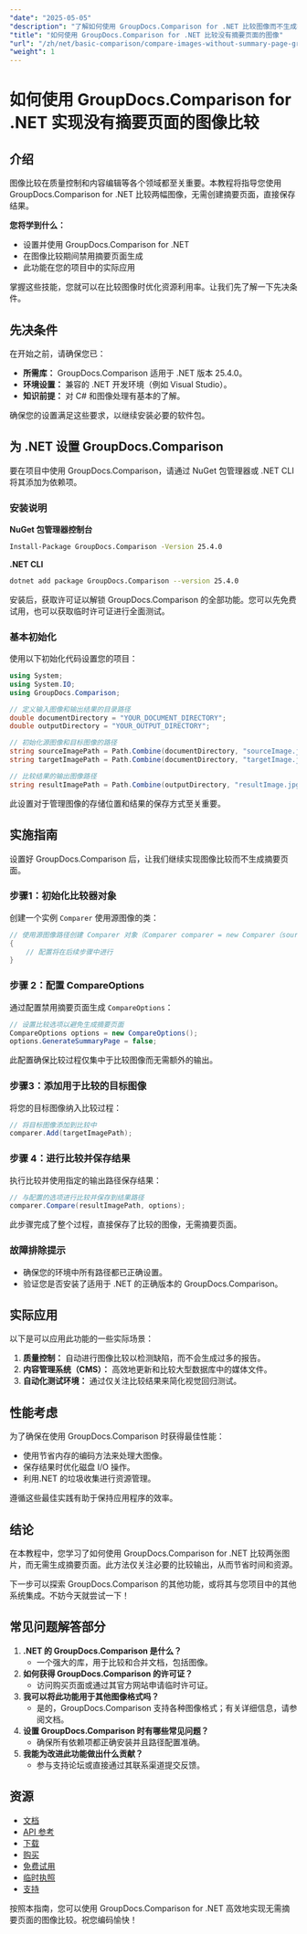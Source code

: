 ```yaml
---
"date": "2025-05-05"
"description": "了解如何使用 GroupDocs.Comparison for .NET 比较图像而不生成摘要页面。高效简化您的工作流程。"
"title": "如何使用 GroupDocs.Comparison for .NET 比较没有摘要页面的图像"
"url": "/zh/net/basic-comparison/compare-images-without-summary-page-groupdocs-net/"
"weight": 1
---
```


# 如何使用 GroupDocs.Comparison for .NET 实现没有摘要页面的图像比较

## 介绍

图像比较在质量控制和内容编辑等各个领域都至关重要。本教程将指导您使用 GroupDocs.Comparison for .NET 比较两幅图像，无需创建摘要页面，直接保存结果。

**您将学到什么：**
- 设置并使用 GroupDocs.Comparison for .NET
- 在图像比较期间禁用摘要页面生成
- 此功能在您的项目中的实际应用

掌握这些技能，您就可以在比较图像时优化资源利用率。让我们先了解一下先决条件。

## 先决条件

在开始之前，请确保您已：
- **所需库：** GroupDocs.Comparison 适用于 .NET 版本 25.4.0。
- **环境设置：** 兼容的 .NET 开发环境（例如 Visual Studio）。
- **知识前提：** 对 C# 和图像处理有基本的了解。

确保您的设置满足这些要求，以继续安装必要的软件包。

## 为 .NET 设置 GroupDocs.Comparison

要在项目中使用 GroupDocs.Comparison，请通过 NuGet 包管理器或 .NET CLI 将其添加为依赖项。

### 安装说明

**NuGet 包管理器控制台**
```bash
Install-Package GroupDocs.Comparison -Version 25.4.0
```

**.NET CLI**
```bash
dotnet add package GroupDocs.Comparison --version 25.4.0
```

安装后，获取许可证以解锁 GroupDocs.Comparison 的全部功能。您可以先免费试用，也可以获取临时许可证进行全面测试。

### 基本初始化

使用以下初始化代码设置您的项目：

```csharp
using System;
using System.IO;
using GroupDocs.Comparison;

// 定义输入图像和输出结果的目录路径
double documentDirectory = "YOUR_DOCUMENT_DIRECTORY";
double outputDirectory = "YOUR_OUTPUT_DIRECTORY";

// 初始化源图像和目标图像的路径
string sourceImagePath = Path.Combine(documentDirectory, "sourceImage.jpg");
string targetImagePath = Path.Combine(documentDirectory, "targetImage.jpg");

// 比较结果的输出图像路径
string resultImagePath = Path.Combine(outputDirectory, "resultImage.jpg");
```

此设置对于管理图像的存储位置和结果的保存方式至关重要。

## 实施指南

设置好 GroupDocs.Comparison 后，让我们继续实现图像比较而不生成摘要页面。

### 步骤1：初始化比较器对象

创建一个实例 `Comparer` 使用源图像的类：

```csharp
// 使用源图像路径创建 Comparer 对象（Comparer comparer = new Comparer（sourceImagePath））
{
    // 配置将在后续步骤中进行
}
```

### 步骤 2：配置 CompareOptions

通过配置禁用摘要页面生成 `CompareOptions`：

```csharp
// 设置比较选项以避免生成摘要页面
CompareOptions options = new CompareOptions();
options.GenerateSummaryPage = false;
```

此配置确保比较过程仅集中于比较图像而无需额外的输出。

### 步骤3：添加用于比较的目标图像

将您的目标图像纳入比较过程：

```csharp
// 将目标图像添加到比较中
comparer.Add(targetImagePath);
```

### 步骤 4：进行比较并保存结果

执行比较并使用指定的输出路径保存结果：

```csharp
// 与配置的选项进行比较并保存到结果路径
comparer.Compare(resultImagePath, options);
```

此步骤完成了整个过程，直接保存了比较的图像，无需摘要页面。

### 故障排除提示

- 确保您的环境中所有路径都已正确设置。
- 验证您是否安装了适用于 .NET 的正确版本的 GroupDocs.Comparison。

## 实际应用

以下是可以应用此功能的一些实际场景：
1. **质量控制：** 自动进行图像比较以检测缺陷，而不会生成过多的报告。
2. **内容管理系统（CMS）：** 高效地更新和比较大型数据库中的媒体文件。
3. **自动化测试环境：** 通过仅关注比较结果来简化视觉回归测试。

## 性能考虑

为了确保在使用 GroupDocs.Comparison 时获得最佳性能：
- 使用节省内存的编码方法来处理大图像。
- 保存结果时优化磁盘 I/O 操作。
- 利用.NET 的垃圾收集进行资源管理。

遵循这些最佳实践有助于保持应用程序的效率。

## 结论

在本教程中，您学习了如何使用 GroupDocs.Comparison for .NET 比较两张图片，而无需生成摘要页面。此方法仅关注必要的比较输出，从而节省时间和资源。

下一步可以探索 GroupDocs.Comparison 的其他功能，或将其与您项目中的其他系统集成。不妨今天就尝试一下！

## 常见问题解答部分

1. **.NET 的 GroupDocs.Comparison 是什么？**
   - 一个强大的库，用于比较和合并文档，包括图像。
2. **如何获得 GroupDocs.Comparison 的许可证？**
   - 访问购买页面或通过其官方网站申请临时许可证。
3. **我可以将此功能用于其他图像格式吗？**
   - 是的，GroupDocs.Comparison 支持各种图像格式；有关详细信息，请参阅文档。
4. **设置 GroupDocs.Comparison 时有哪些常见问题？**
   - 确保所有依赖项都正确安装并且路径配置准确。
5. **我能为改进此功能做出什么贡献？**
   - 参与支持论坛或直接通过其联系渠道提交反馈。

## 资源

- [文档](https://docs.groupdocs.com/comparison/net/)
- [API 参考](https://reference.groupdocs.com/comparison/net/)
- [下载](https://releases.groupdocs.com/comparison/net/)
- [购买](https://purchase.groupdocs.com/buy)
- [免费试用](https://releases.groupdocs.com/comparison/net/)
- [临时执照](https://purchase.groupdocs.com/temporary-license/)
- [支持](https://forum.groupdocs.com/c/comparison/)

按照本指南，您可以使用 GroupDocs.Comparison for .NET 高效地实现无需摘要页面的图像比较。祝您编码愉快！